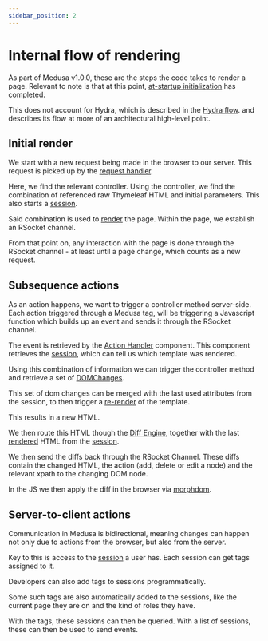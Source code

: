```yaml
---
sidebar_position: 2
---
```


# Internal flow of rendering

As part of Medusa v1.0.0, these are the steps the code takes to render a page. Relevant to note is that at this point, [at-startup initialization](/docs/internals/at-startup-initialization.md) has completed. 

This does not account for Hydra, which is described in the [Hydra flow](/docs/internals/hydra-flow.md). and describes its flow at more of an architectural high-level point. 

## Initial render

We start with a new request being made in the browser to our server. This request is picked up by the [request handler](/docs/internals/components.md#req-handler).

Here, we find the relevant controller. Using the controller, we find the combination of referenced raw Thymeleaf HTML and initial parameters. This also starts a [session](/docs/internals/components.md#session).

Said combination is used to [render](/docs/internals/components.md#renderer) the page. Within the page, we establish an RSocket channel. 

From that point on, any interaction with the page is done through the RSocket channel - at least until a page change, which counts as a new request.  

## Subsequence actions

As an action happens, we want to trigger a controller method server-side. Each action triggered through a Medusa tag, 
will be triggering a Javascript function which builds up an event and sends it through the RSocket channel.

The event is retrieved by the [Action Handler](/docs/internals/components.md#action-handler) component. 
This component retrieves the [session](/docs/internals/components.md#session), which can tell us which template was rendered.

Using this combination of information we can trigger the controller method and retrieve a set of [DOMChanges](/docs/internals/components.md#dom-changes). 

This set of dom changes can be merged with the last used attributes from the session, to then trigger a [re-render](/docs/internals/components.md#renderer) of the template.

This results in a new HTML. 

We then route this HTML though the [Diff Engine](/docs/internals/components.md#diff-engine), together with the last [rendered](/docs/internals/components.md#renderer) HTML from the [session](/docs/internals/components.md#session).

We then send the diffs back through the RSocket Channel. These diffs contain the changed HTML, the action (add, delete or edit a node) and the relevant xpath to the changing DOM node.

In the JS we then apply the diff in the browser via [morphdom](https://github.com/patrick-steele-idem/morphdom). 

## Server-to-client actions

Communication in Medusa is bidirectional, meaning changes can happen not only due to actions from the browser, but also from the server.

Key to this is access to the [session](/docs/internals/components.md#session) a user has. Each session can get tags assigned to it.

Developers can also add tags to sessions programmatically. 

Some such tags are also automatically added to the sessions, like the current page they are on and the kind of roles they have.

With the tags, these sessions can then be queried. With a list of sessions, these can then be used to send events.